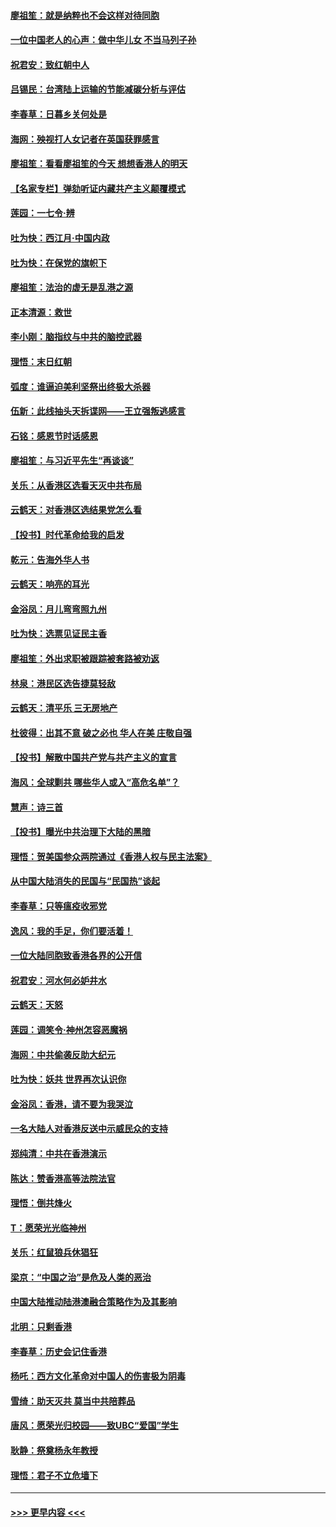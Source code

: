 #### [廖祖笙：就是纳粹也不会这样对待同胞](../pages/nsc993/n11697658.md?t=12041101) 
#### [一位中国老人的心声：做中华儿女 不当马列子孙](../pages/nsc993/n11697525.md?t=12041101) 
#### [祝君安：致红朝中人](../pages/nsc993/n11697518.md?t=12041101) 
#### [吕锡民：台湾陆上运输的节能减碳分析与评估](../pages/nsc993/n11694983.md?t=12041101) 
#### [李春草：日暮乡关何处是](../pages/nsc993/n11694805.md?t=12041101) 
#### [海网：殃视打人女记者在英国获罪感言](../pages/nsc993/n11693832.md?t=12041101) 
#### [廖祖笙：看看廖祖笙的今天 想想香港人的明天](../pages/nsc993/n11693707.md?t=12041101) 
#### [【名家专栏】弹劾听证内藏共产主义颠覆模式](../pages/nsc993/n11693563.md?t=12041101) 
#### [莲园：一七令‧辨](../pages/nsc993/n11692558.md?t=12041101) 
#### [吐为快：西江月·中国内政](../pages/nsc993/n11692071.md?t=12041101) 
#### [吐为快：在保党的旗帜下](../pages/nsc993/n11691188.md?t=12041101) 
#### [廖祖笙：法治的虚无是乱港之源](../pages/nsc993/n11690605.md?t=12041101) 
#### [正本清源：救世](../pages/nsc993/n11689134.md?t=12041101) 
#### [李小刚：脑指纹与中共的脑控武器](../pages/nsc993/n11688900.md?t=12041101) 
#### [理悟：末日红朝](../pages/nsc993/n11688829.md?t=12041101) 
#### [弧度：谁逼迫美利坚祭出终极大杀器](../pages/nsc993/n11688735.md?t=12041101) 
#### [伍新：此线抽头天拆谍网——王立强叛逃感言](../pages/nsc993/n11687981.md?t=12041101) 
#### [石铭：感恩节时话感恩](../pages/nsc993/n11687568.md?t=12041101) 
#### [廖祖笙：与习近平先生“再谈谈”](../pages/nsc993/n11687005.md?t=12041101) 
#### [关乐：从香港区选看天灭中共布局](../pages/nsc993/n11686647.md?t=12041101) 
#### [云鹤天：对香港区选结果党怎么看](../pages/nsc993/n11686216.md?t=12041101) 
#### [【投书】时代革命给我的启发](../pages/nsc993/n11684287.md?t=12041101) 
#### [乾元：告海外华人书](../pages/nsc993/n11684044.md?t=12041101) 
#### [云鹤天：响亮的耳光](../pages/nsc993/n11684254.md?t=12041101) 
#### [金浴凤：月儿弯弯照九州](../pages/nsc993/n11684231.md?t=12041101) 
#### [吐为快：选票见证民主香](../pages/nsc993/n11684206.md?t=12041101) 
#### [廖祖笙：外出求职被跟踪被套路被劝返](../pages/nsc993/n11683874.md?t=12041101) 
#### [林泉：港民区选告捷莫轻敌](../pages/nsc993/n11683930.md?t=12041101) 
#### [云鹤天：清平乐 三无房地产](../pages/nsc993/n11681521.md?t=12041101) 
#### [杜彼得：出其不意 破之必也 华人在美 庄敬自强](../pages/nsc993/n11679554.md?t=12041101) 
#### [【投书】解散中国共产党与共产主义的宣言](../pages/nsc993/n11679177.md?t=12041101) 
#### [海风：全球剿共 哪些华人或入“高危名单”？](../pages/nsc993/n11678617.md?t=12041101) 
#### [慧声：诗三首](../pages/nsc993/n11678848.md?t=12041101) 
#### [【投书】曝光中共治理下大陆的黑暗](../pages/nsc993/n11678674.md?t=12041101) 
#### [理悟：贺美国参众两院通过《香港人权与民主法案》](../pages/nsc993/n11678104.md?t=12041101) 
#### [从中国大陆消失的民国与“民国热”谈起](../pages/nsc993/n11678075.md?t=12041101) 
#### [李春草：只等瘟疫收邪党](../pages/nsc993/n11677308.md?t=12041101) 
#### [逸风：我的手足，你们要活着！](../pages/nsc993/n11676352.md?t=12041101) 
#### [一位大陆同胞致香港各界的公开信](../pages/nsc993/n11675761.md?t=12041101) 
#### [祝君安：河水何必妒井水](../pages/nsc993/n11675746.md?t=12041101) 
#### [云鹤天：天怒](../pages/nsc993/n11675718.md?t=12041101) 
#### [莲园：调笑令‧神州怎容恶魔祸](../pages/nsc993/n11675648.md?t=12041101) 
#### [海网：中共偷袭反助大纪元](../pages/nsc993/n11673515.md?t=12041101) 
#### [吐为快：妖共 世界再次认识你](../pages/nsc993/n11673506.md?t=12041101) 
#### [金浴凤：香港，请不要为我哭泣](../pages/nsc993/n11673248.md?t=12041101) 
#### [一名大陆人对香港反送中示威民众的支持](../pages/nsc993/n11672615.md?t=12041101) 
#### [郑纯清：中共在香港演示](../pages/nsc993/n11670539.md?t=12041101) 
#### [陈达：赞香港高等法院法官](../pages/nsc993/n11669542.md?t=12041101) 
#### [理悟：倒共烽火](../pages/nsc993/n11668844.md?t=12041101) 
#### [T：愿荣光光临神州](../pages/nsc993/n11668421.md?t=12041101) 
#### [关乐：红鼠狼兵休猖狂](../pages/nsc993/n11668378.md?t=12041101) 
#### [梁京：“中国之治”是危及人类的恶治](../pages/nsc993/n11668328.md?t=12041101) 
#### [中国大陆推动陆港澳融合策略作为及其影响](../pages/nsc993/n11668157.md?t=12041101) 
#### [北明：只剩香港](../pages/nsc993/n11668002.md?t=12041101) 
#### [李春草：历史会记住香港](../pages/nsc993/n11667927.md?t=12041101) 
#### [杨吒：西方文化革命对中国人的伤害极为阴毒](../pages/nsc993/n11664521.md?t=12041101) 
#### [雪绮：助天灭共 莫当中共陪葬品](../pages/nsc993/n11662650.md?t=12041101) 
#### [唐风：愿荣光归校园——致UBC“爱国”学生](../pages/nsc993/n11662194.md?t=12041101) 
#### [耿静：祭奠杨永年教授](../pages/nsc993/n11662514.md?t=12041101) 
#### [理悟：君子不立危墙下](../pages/nsc993/n11662172.md?t=12041101) 

----
#### [ >>> 更早内容 <<< ](../indexes/nsc993-earlier.md)
